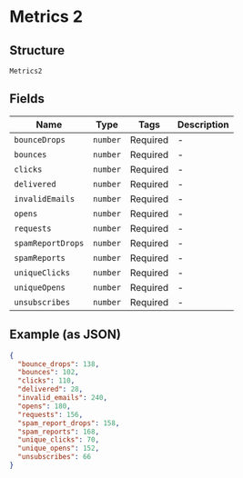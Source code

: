 
# Metrics 2

## Structure

`Metrics2`

## Fields

| Name | Type | Tags | Description |
|  --- | --- | --- | --- |
| `bounceDrops` | `number` | Required | - |
| `bounces` | `number` | Required | - |
| `clicks` | `number` | Required | - |
| `delivered` | `number` | Required | - |
| `invalidEmails` | `number` | Required | - |
| `opens` | `number` | Required | - |
| `requests` | `number` | Required | - |
| `spamReportDrops` | `number` | Required | - |
| `spamReports` | `number` | Required | - |
| `uniqueClicks` | `number` | Required | - |
| `uniqueOpens` | `number` | Required | - |
| `unsubscribes` | `number` | Required | - |

## Example (as JSON)

```json
{
  "bounce_drops": 138,
  "bounces": 102,
  "clicks": 110,
  "delivered": 28,
  "invalid_emails": 240,
  "opens": 180,
  "requests": 156,
  "spam_report_drops": 158,
  "spam_reports": 168,
  "unique_clicks": 70,
  "unique_opens": 152,
  "unsubscribes": 66
}
```

